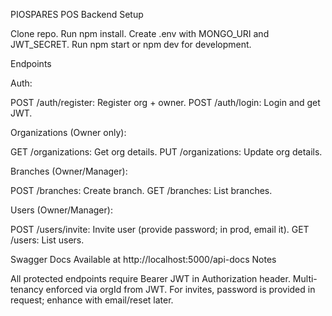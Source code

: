 PIOSPARES POS Backend
Setup

Clone repo.
Run npm install.
Create .env with MONGO_URI and JWT_SECRET.
Run npm start or npm dev for development.

Endpoints

Auth:

POST /auth/register: Register org + owner.
POST /auth/login: Login and get JWT.


Organizations (Owner only):

GET /organizations: Get org details.
PUT /organizations: Update org details.


Branches (Owner/Manager):

POST /branches: Create branch.
GET /branches: List branches.


Users (Owner/Manager):

POST /users/invite: Invite user (provide password; in prod, email it).
GET /users: List users.



Swagger Docs
Available at http://localhost:5000/api-docs
Notes

All protected endpoints require Bearer JWT in Authorization header.
Multi-tenancy enforced via orgId from JWT.
For invites, password is provided in request; enhance with email/reset later.
